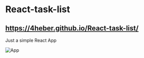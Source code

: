 # React-task-list
## https://4heber.github.io/React-task-list/
Just a simple React App

![App](https://github.com/4Heber/React-task-list/assets/77643882/4b072071-5522-4fa0-9b5c-32668d0534fa)

